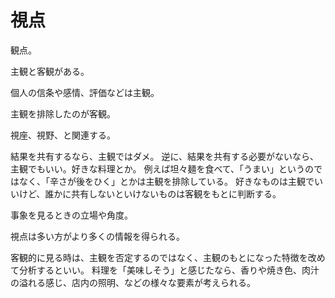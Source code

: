 # 視点

観点。

主観と客観がある。

個人の信条や感情、評価などは主観。

主観を排除したのが客観。

視座、視野、と関連する。

結果を共有するなら、主観ではダメ。
逆に、結果を共有する必要がないなら、主観でもいい。好きな料理とか。
例えば坦々麺を食べて、「うまい」というのではなく、「辛さが後をひく」とかは主観を排除している。
好きなものは主観でいいけど、誰かに共有しないといけないものは客観をもとに判断する。

事象を見るときの立場や角度。

視点は多い方がより多くの情報を得られる。

客観的に見る時は、主観を否定するのではなく、主観のもとになった特徴を改めて分析するといい。
料理を「美味しそう」と感じたなら、香りや焼き色、肉汁の溢れる感じ、店内の照明、などの様々な要素が考えられる。
